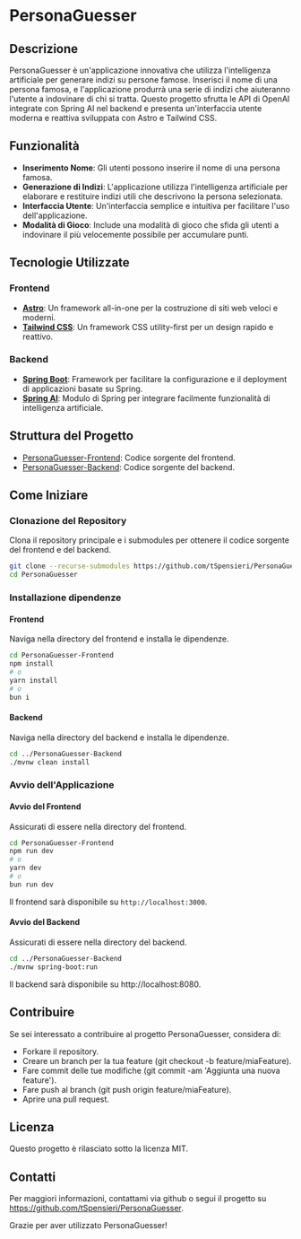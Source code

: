 # PersonaGuesser

## Descrizione

PersonaGuesser è un'applicazione innovativa che utilizza l'intelligenza artificiale per generare indizi su persone famose. Inserisci il nome di una persona famosa, e l'applicazione produrrà una serie di indizi che aiuteranno l'utente a indovinare di chi si tratta. Questo progetto sfrutta le API di OpenAI integrate con Spring AI nel backend e presenta un'interfaccia utente moderna e reattiva sviluppata con Astro e Tailwind CSS.

## Funzionalità

- **Inserimento Nome**: Gli utenti possono inserire il nome di una persona famosa.
- **Generazione di Indizi**: L'applicazione utilizza l'intelligenza artificiale per elaborare e restituire indizi utili che descrivono la persona selezionata.
- **Interfaccia Utente**: Un'interfaccia semplice e intuitiva per facilitare l'uso dell'applicazione.
- **Modalità di Gioco**: Include una modalità di gioco che sfida gli utenti a indovinare il più velocemente possibile per accumulare punti.

## Tecnologie Utilizzate

### Frontend

- **[Astro](https://astro.build/)**: Un framework all-in-one per la costruzione di siti web veloci e moderni.
- **[Tailwind CSS](https://tailwindcss.com/)**: Un framework CSS utility-first per un design rapido e reattivo.

### Backend

- **[Spring Boot](https://spring.io/projects/spring-boot)**: Framework per facilitare la configurazione e il deployment di applicazioni basate su Spring.
- **[Spring AI](https://spring.io/projects/spring-ai)**: Modulo di Spring per integrare facilmente funzionalità di intelligenza artificiale.

## Struttura del Progetto

- [PersonaGuesser-Frontend](https://github.com/tSpensieri/PersonaGuesser-Frontend/tree/e64eb2dfa4b1d06ec7522c1467a1854a6a7861d5): Codice sorgente del frontend.
- [PersonaGuesser-Backend](https://github.com/tSpensieri/PersonaGuesser-Backend/tree/e9cc1bf6ace09989f34807a18abae5790f91e4c0): Codice sorgente del backend.

## Come Iniziare

### Clonazione del Repository

Clona il repository principale e i submodules per ottenere il codice sorgente del frontend e del backend.

```bash
git clone --recurse-submodules https://github.com/tSpensieri/PersonaGuesser.git
cd PersonaGuesser
```

### Installazione dipendenze

#### Frontend

Naviga nella directory del frontend e installa le dipendenze.

```bash
cd PersonaGuesser-Frontend
npm install
# o
yarn install
# o
bun i
```

#### Backend

Naviga nella directory del backend e installa le dipendenze.

```bash
cd ../PersonaGuesser-Backend
./mvnw clean install
```

### Avvio dell'Applicazione

#### Avvio del Frontend

Assicurati di essere nella directory del frontend.

```bash
cd PersonaGuesser-Frontend
npm run dev
# o
yarn dev
# o
bun run dev
```

Il frontend sarà disponibile su `http://localhost:3000`.

#### Avvio del Backend

Assicurati di essere nella directory del backend.

```bash
cd ../PersonaGuesser-Backend
./mvnw spring-boot:run
```

Il backend sarà disponibile su http://localhost:8080.

## Contribuire

Se sei interessato a contribuire al progetto PersonaGuesser, considera di:

- Forkare il repository.
- Creare un branch per la tua feature (git checkout -b feature/miaFeature).
- Fare commit delle tue modifiche (git commit -am 'Aggiunta una nuova feature').
- Fare push al branch (git push origin feature/miaFeature).
- Aprire una pull request.

## Licenza

Questo progetto è rilasciato sotto la licenza MIT.

## Contatti

Per maggiori informazioni, contattami via github o segui il progetto su https://github.com/tSpensieri/PersonaGuesser.

Grazie per aver utilizzato PersonaGuesser!

